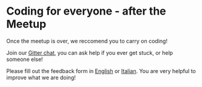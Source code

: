 # Coding for everyone - after the Meetup

Once the meetup is over, we reccomend you to carry on coding!

Join our [Gitter chat](https://gitter.im/turnintocoders/codingforeveryone), you can ask help if you ever get stuck, or help someone else!

Please fill out the feedback form in [English](https://goo.gl/forms/5AcnjIkuH9FBQj862) or [Italian](https://goo.gl/forms/gncZOvVdLgKueIqI3). You are very helpful to improve what we are doing!
